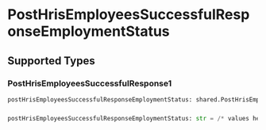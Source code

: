 # PostHrisEmployeesSuccessfulResponseEmploymentStatus


## Supported Types

### PostHrisEmployeesSuccessfulResponse1

```python
postHrisEmployeesSuccessfulResponseEmploymentStatus: shared.PostHrisEmployeesSuccessfulResponse1 = /* values here */
```

### 

```python
postHrisEmployeesSuccessfulResponseEmploymentStatus: str = /* values here */
```

